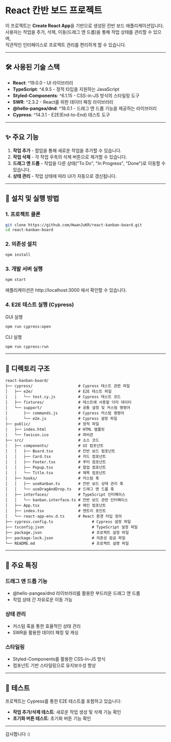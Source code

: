 # React 칸반 보드 프로젝트

이 프로젝트는 **Create React App**을 기반으로 생성된 칸반 보드 애플리케이션입니다.  
사용자는 작업을 추가, 삭제, 이동(드래그 앤 드롭)을 통해 작업 상태를 관리할 수 있으며,  
직관적인 인터페이스로 프로젝트 관리를 편리하게 할 수 있습니다.

---

## 🛠 사용된 기술 스택

- **React**: ^19.0.0 - UI 라이브러리
- **TypeScript**: ^4.9.5 - 정적 타입을 지원하는 JavaScript
- **Styled-Components**: ^6.1.15 - CSS-in-JS 방식의 스타일링 도구
- **SWR**: ^2.3.2 - React를 위한 데이터 패칭 라이브러리
- **@hello-pangea/dnd**: ^18.0.1 - 드래그 앤 드롭 기능을 제공하는 라이브러리
- **Cypress**: ^14.3.1 - E2E(End-to-End) 테스트 도구

---

## ✨ 주요 기능

1. **작업 추가** - 팝업을 통해 새로운 작업을 추가할 수 있습니다.
2. **작업 삭제** - 각 작업 우측의 삭제 버튼으로 제거할 수 있습니다.
3. **드래그 앤 드롭** - 작업을 다른 상태("To Do", "In Progress", "Done")로 이동할 수 있습니다.
4. **상태 관리** - 작업 상태에 따라 UI가 자동으로 갱신됩니다.

---

## 🚀 설치 및 실행 방법

### 1. 프로젝트 클론

```bash
git clone https://github.com/HwanJuKR/react-kanban-board.git
cd react-kanban-board
```

### 2. 의존성 설치

```bash
npm install
```

### 3. 개발 서버 실행

```bash
npm start
```
애플리케이션은 http://localhost:3000 에서 확인할 수 있습니다.

### 4. E2E 테스트 실행 (Cypress)

GUI 실행
```bash
npm run cypress:open
```

CLI 실행
```bash
npm run cypress:run
```

---

## 📁 디렉토리 구조

```
react-kanban-board/
├── cypress/                    # Cypress 테스트 관련 파일
│   ├── e2e/                    # E2E 테스트 파일
│   │   └── test.cy.js          # Cypress 테스트 코드
│   ├── fixtures/               # 테스트에 사용할 더미 데이터
│   └── support/                # 공통 설정 및 커스텀 명령어
│       ├── commands.js         # Cypress 커스텀 명령어
│       └── e2e.js              # Cypress 설정 파일
├── public/                     # 정적 파일
│   ├── index.html              # HTML 템플릿
│   └── favicon.ico             # 파비콘
├── src/                        # 소스 코드
│   ├── components/             # UI 컴포넌트
│   │   ├── Board.tsx           # 칸반 보드 컴포넌트
│   │   ├── Card.tsx            # 카드 컴포넌트
│   │   ├── Footer.tsx          # 푸터 컴포넌트
│   │   ├── Popup.tsx           # 팝업 컴포넌트
│   │   └── Title.tsx           # 제목 컴포넌트
│   ├── hooks/                  # 커스텀 훅
│   │   ├── useKanban.ts        # 칸반 보드 상태 관리 훅
│   │   └── useDragAndDrop.ts   # 드래그 앤 드롭 훅
│   ├── interfaces/             # TypeScript 인터페이스
│   │   └── kanban.interface.ts # 칸반 보드 관련 인터페이스
│   ├── App.tsx                 # 메인 컴포넌트
│   ├── index.tsx               # 엔트리 포인트
│   └── react-app-env.d.ts      # React 환경 타입 정의
├── cypress.config.ts                 # Cypress 설정 파일
├── tsconfig.json                     # TypeScript 설정 파일
├── package.json                      # 프로젝트 설정 파일
├── package-lock.json                 # 의존성 잠금 파일
└── README.md                         # 프로젝트 설명 파일
```

---

## 🎯 주요 특징

### 드래그 앤 드롭 기능
- @hello-pangea/dnd 라이브러리를 활용한 부드러운 드래그 앤 드롭
- 작업 상태 간 자유로운 이동 가능

### 상태 관리
- 커스텀 훅을 통한 효율적인 상태 관리
- SWR을 활용한 데이터 패칭 및 캐싱

### 스타일링
- Styled-Components를 활용한 CSS-in-JS 방식
- 컴포넌트 기반 스타일링으로 유지보수성 향상

---

## 🧪 테스트

프로젝트는 Cypress를 통한 E2E 테스트를 포함하고 있습니다:

- **작업 추가/삭제 테스트**: 새로운 작업 생성 및 삭제 기능 확인
- **초기화 버튼 테스트**: 초기화 버튼 기능 확인

---

감사합니다 :)